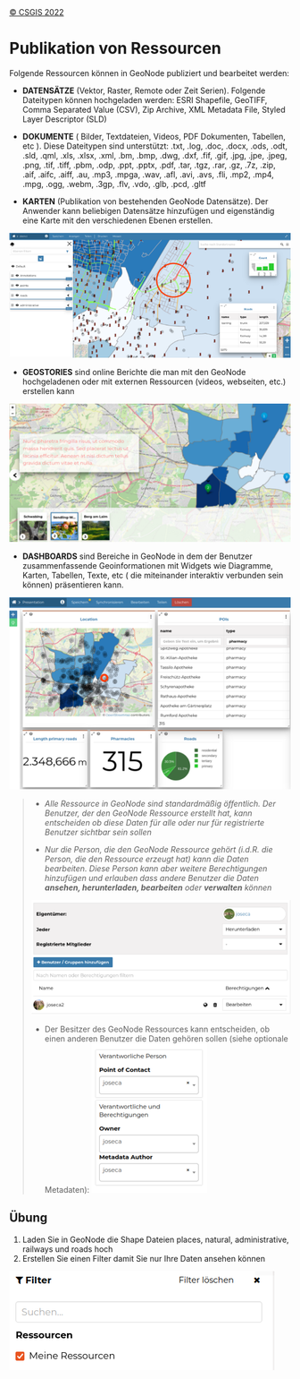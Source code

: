 <!-- the Menu -->
<link rel="stylesheet" media="all" href="../styles.css" />
<div id="logo"><a href="https://csgis.de">© CSGIS 2022</a></div>
<div id="menu"></div>
<div id="jumpMenu"></div>
<script src="../menu.js"></script>
<script src="../jumpmenu.js"></script>
<!-- the Menu -->


# Publikation von Ressourcen

Folgende Ressourcen können in GeoNode publiziert und bearbeitet werden:

- **DATENSÄTZE** (Vektor, Raster, Remote oder Zeit Serien). Folgende Dateitypen können hochgeladen werden:
ESRI Shapefile, GeoTIFF, Comma Separated Value (CSV), Zip Archive, XML Metadata File, Styled Layer Descriptor (SLD)

- **DOKUMENTE** ( Bilder, Textdateien, Videos, PDF Dokumenten, Tabellen, etc ).
Diese Dateitypen sind unterstützt:
.txt, .log, .doc, .docx, .ods, .odt, .sld, .qml, .xls, .xlsx, .xml, .bm, .bmp, .dwg, .dxf, .fif, .gif, .jpg, .jpe, .jpeg, .png, .tif, .tiff, .pbm, .odp, .ppt, .pptx, .pdf, .tar, .tgz, .rar, .gz, .7z, .zip, .aif, .aifc, .aiff, .au, .mp3, .mpga, .wav, .afl, .avi, .avs, .fli, .mp2, .mp4, .mpg, .ogg, .webm, .3gp, .flv, .vdo, .glb, .pcd, .gltf

- **KARTEN** (Publikation von bestehenden GeoNode Datensätze). Der Anwender kann beliebigen Datensätze hinzufügen und eigenständig eine Karte mit den verschiedenen Ebenen erstellen.

![Karten](images/image10_2.png)

- **GEOSTORIES** sind online Berichte die man mit den GeoNode hochgeladenen oder mit externen Ressourcen (videos, webseiten, etc.) erstellen kann

![Geostories](images/image11_2.png)

- **DASHBOARDS** sind Bereiche in GeoNode in dem der Benutzer zusammenfassende Geoinformationen mit Widgets wie Diagramme, Karten, Tabellen, Texte, etc ( die miteinander interaktiv verbunden sein können) präsentieren kann.

![Dashboard](images/image12_2.png)

> - *Alle Ressource in GeoNode sind standardmäßig öffentlich. Der Benutzer, der den GeoNode Ressource erstellt hat, kann entscheiden ob diese Daten für alle oder nur für registrierte Benutzer sichtbar sein sollen*
>
> - *Nur die Person, die den GeoNode Ressource  gehört (i.d.R. die Person, die den Ressource erzeugt hat) kann die Daten bearbeiten. Diese Person kann aber weitere Berechtigungen hinzufügen und erlauben dass andere Benutzer die Daten **ansehen, herunterladen, bearbeiten** oder **verwalten** können*
>
> ![Berechtigungen](images/image14_2.png)
> - Der Besitzer des GeoNode Ressources kann entscheiden, ob einen anderen Benutzer die Daten gehören sollen (siehe optionale Metadaten):
> ![Eigentümer](images/image16_2.png)

## Übung

1. Laden Sie in GeoNode die Shape Dateien places, natural, administrative, railways und roads hoch
1. Erstellen Sie einen Filter damit Sie nur Ihre Daten ansehen können

![Daten filtern](images/image17.png)
